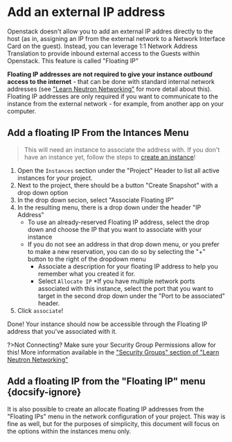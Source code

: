 # Add an external IP address
Openstack doesn't allow you to add an external IP addres directly to the host (as in, assigning an IP from the external network to a Network Interface Card on the guest). Instead, you can leverage 1:1 Network Address Translation to provide inbound external access to the Guests within Openstack. This feature is called "Floating IP"

**Floating IP addresses are not required to give your instance *outbound* access to the internet** - that can be done with standard internal network addresses (see ["Learn Neutron Networking"](/Openstack-Information/understanding-networking.md) for more detail about this). Floating IP addresses are only required if you want to communicate to the instance from the external network - for example, from another app on your computer.

## Add a floating IP From the Intances Menu
> This will need an instance to associate the address with. If you don't have an instance yet, follow the steps to [create an instance](/Openstack-Information/setup-an-instance.md)!
1. Open the `Instances` section under the "Project" Header to list all active instances for your project. 
2. Next to the project, there should be a button "Create Snapshot" with a drop down option
3. In the drop down secion, select "Associate Floating IP"
4. In the resulting menu, there is a drop down under the header "IP Address"
    * To use an already-reserved Floating IP address, select the drop down and choose the IP that you want to associate with your instance
    * If you do not see an address in that drop down menu, or you prefer to make a new reservation, you can do so by selecting the "+" button to the right of the dropdown menu
        * Associate a description for your floating IP address to help you remember what you created it for. 
        * Select `Allocate IP`
    *If you have multiple network ports associated with this instance, select the port that you want to target in the second drop down under the "Port to be associated" header. 
5. Click `associate`!

Done! Your instance should now be accessible through the Floating IP address that you've associated with it. 

?>Not Connecting? Make sure your Security Group Permissions allow for this! More information available in the ["Security Groups" section of "Learn Neutron Networking"](/Openstack-Information/understanding-networking.md?id=security-groups)

## Add a floating IP from the "Floating IP" menu {docsify-ignore}
It is also possible to create an allocate floating IP addresses from the "Floating IPs" menu in the network configuration of your project. This way is fine as well, but for the purposes of simplicity, this document will focus on the options within the instances menu only.